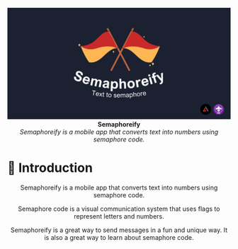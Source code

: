 
<p align="center">
  <img src="https://github.com/Dappy-Net/Semaphoreify/blob/main/static/Text%20to%20semaphore.png"> <br>
  <b>Semaphoreify</b> <br>
  <i>Semaphoreify is a mobile app that converts text into numbers using semaphore code.</i>
</p>

# 🚩 Introduction

<p align="center">Semaphoreify is a mobile app that converts text into numbers using semaphore code.</p>
<p align="center">Semaphore code is a visual communication system that uses flags to represent letters and numbers. </p>
<p align="center">Semaphoreify is a great way to send messages in a fun and unique way. It is also a great way to learn about semaphore code.</p>

